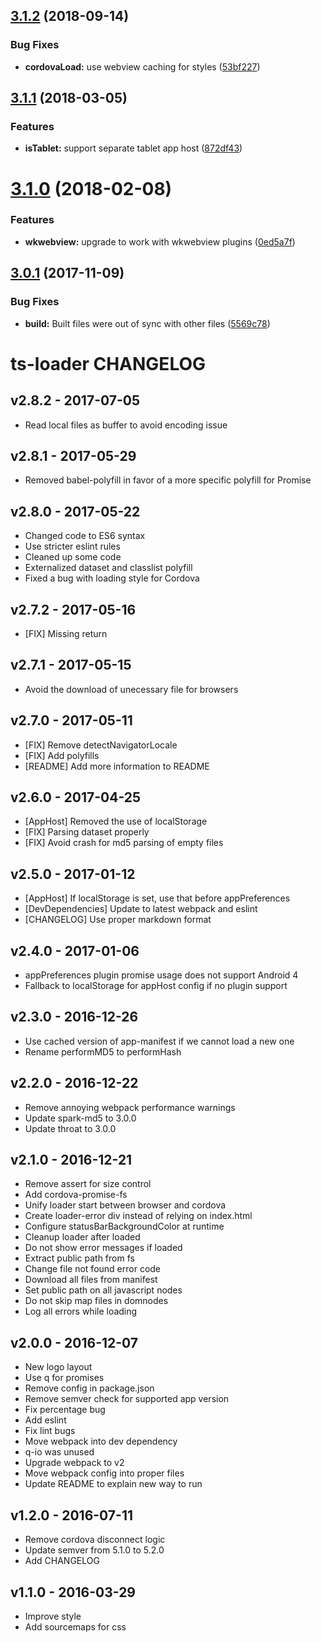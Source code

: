 <a name="3.1.2"></a>
## [3.1.2](https://github.com/kkvesper/ts-loader/compare/3.1.1...3.1.2) (2018-09-14)


### Bug Fixes

* **cordovaLoad:** use webview caching for styles ([53bf227](https://github.com/kkvesper/ts-loader/commit/53bf227))



<a name="3.1.1"></a>
## [3.1.1](https://github.com/kkvesper/ts-loader/compare/3.1.0...3.1.1) (2018-03-05)


### Features

* **isTablet:** support separate tablet app host ([872df43](https://github.com/kkvesper/ts-loader/commit/872df43))



<a name="3.1.0"></a>
# [3.1.0](https://github.com/kkvesper/ts-loader/compare/3.0.1...3.1.0) (2018-02-08)


### Features

* **wkwebview:** upgrade to work with wkwebview plugins ([0ed5a7f](https://github.com/kkvesper/ts-loader/commit/0ed5a7f))



<a name="3.0.1"></a>
## [3.0.1](https://github.com/kkvesper/ts-loader/compare/3.0.0...3.0.1) (2017-11-09)


### Bug Fixes

* **build:** Built files were out of sync with other files ([5569c78](https://github.com/kkvesper/ts-loader/commit/5569c78))



# ts-loader CHANGELOG

## v2.8.2 - 2017-07-05
- Read local files as buffer to avoid encoding issue

## v2.8.1 - 2017-05-29
- Removed babel-polyfill in favor of a more specific polyfill for Promise

## v2.8.0 - 2017-05-22
- Changed code to ES6 syntax
- Use stricter eslint rules
- Cleaned up some code
- Externalized dataset and classlist polyfill
- Fixed a bug with loading style for Cordova

## v2.7.2 - 2017-05-16
- [FIX] Missing return

## v2.7.1 - 2017-05-15
- Avoid the download of unecessary file for browsers

## v2.7.0 - 2017-05-11
- [FIX] Remove detectNavigatorLocale
- [FIX] Add polyfills
- [README] Add more information to README

## v2.6.0 - 2017-04-25
- [AppHost] Removed the use of localStorage
- [FIX] Parsing dataset properly
- [FIX] Avoid crash for md5 parsing of empty files


## v2.5.0 - 2017-01-12
- [AppHost] If localStorage is set, use that before appPreferences
- [DevDependencies] Update to latest webpack and eslint
- [CHANGELOG] Use proper markdown format

## v2.4.0 - 2017-01-06
- appPreferences plugin promise usage does not support Android 4
- Fallback to localStorage for appHost config if no plugin support

## v2.3.0 - 2016-12-26
- Use cached version of app-manifest if we cannot load a new one
- Rename performMD5 to performHash

## v2.2.0 - 2016-12-22
- Remove annoying webpack performance warnings
- Update spark-md5 to 3.0.0
- Update throat to 3.0.0

## v2.1.0 - 2016-12-21
- Remove assert for size control
- Add cordova-promise-fs
- Unify loader start between browser and cordova
- Create loader-error div instead of relying on index.html
- Configure statusBarBackgroundColor at runtime
- Cleanup loader after loaded
- Do not show error messages if loaded
- Extract public path from fs
- Change file not found error code
- Download all files from manifest
- Set public path on all javascript nodes
- Do not skip map files in domnodes
- Log all errors while loading

## v2.0.0 - 2016-12-07
- New logo layout
- Use q for promises
- Remove config in package.json
- Remove semver check for supported app version
- Fix percentage bug
- Add eslint
- Fix lint bugs
- Move webpack into dev dependency
- q-io was unused
- Upgrade webpack to v2
- Move webpack config into proper files
- Update README to explain new way to run

## v1.2.0 - 2016-07-11
- Remove cordova disconnect logic
- Update semver from 5.1.0 to 5.2.0
- Add CHANGELOG

## v1.1.0 - 2016-03-29
- Improve style
- Add sourcemaps for css
